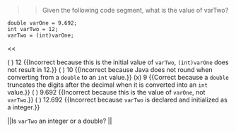 >>Given the following code segment, what is the value of varTwo?</p>
<pre><code class="java language-java">double varOne = 9.692;
int varTwo = 12;
varTwo = (int)varOne;
</code></pre> <<

( ) 12 {{Incorrect because this is the initial value of <code>varTwo</code>, <code>(int)varOne</code> does not result in 12.}}
( ) 10 {{Incorrect because Java does not round when converting from a <code>double</code> to an <code>int</code> value.}}
(x) 9 {{Correct because a <code>double</code> truncates the digits after the decimal when it is converted into an <code>int</code> value.}}
( ) 9.692 {{Incorrect because this is the value of <code>varOne</code>, not <code>varTwo</code>.}}
( ) 12.692 {{Incorrect because <code>varTwo</code> is declared and initialized as a integer.}}

||Is <code>varTwo</code> an integer or a double? ||
